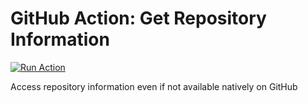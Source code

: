 # GitHub Action: Get Repository Information

[![Run Action](https://github.com/fr-platform/github-action-get-repo-info/actions/workflows/run-action.yml/badge.svg)](https://github.com/fr-platform/github-action-get-repo-info/actions/workflows/run-action.yml)

Access repository information even if not available natively on GitHub
